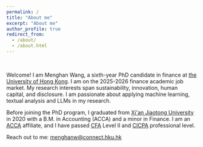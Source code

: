 ```yaml
---
permalink: /
title: "About me"
excerpt: "About me"
author_profile: true
redirect_from: 
  - /about/
  - /about.html
---
```


<br>

Welcome! I am Menghan Wang, a sixth-year PhD candidate in finance at [the University of Hong Kong](https://www.hku.hk/). I am on the 2025-2026 finance academic job market. My research interests span sustainability, innovation, human capital, and disclosure. I am passionate about applying machine learning, textual analysis and LLMs in my research.

Before joining the PhD program, I graduated from [Xi'an Jiaotong University](http://en.xjtu.edu.cn/) in 2020 with a B.M. in Accounting (ACCA) and a minor in Finance. I am an [ACCA](https://www.accaglobal.com/gb/en.html) affiliate, and I have passed [CFA](https://www.cfainstitute.org/programs/cfa-program) Level II and [CICPA](https://www.cicpa.org.cn/introcicpa/) professional level.
<!-- where I was admitted to the [Special Class for the Gifted Young](https://en.wikipedia.org/wiki/Special_Class_for_the_Gifted_Young) at the age of 14. -->

<!-- I will share my research with you on this website! -->

Reach out to me: menghanw@connect.hku.hk